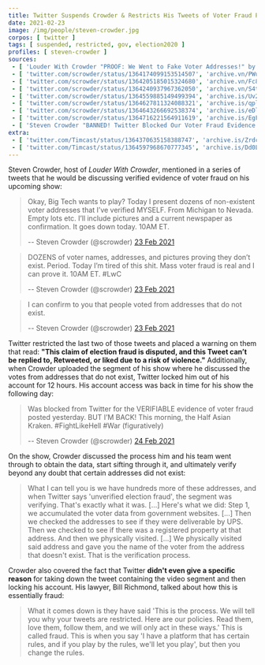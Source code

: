 ```yaml
---
title: Twitter Suspends Crowder & Restricts His Tweets of Voter Fraud Proof
date: 2021-02-23
image: /img/people/steven-crowder.jpg
corpos: [ twitter ]
tags: [ suspended, restricted, gov, election2020 ]
profiles: [ steven-crowder ]
sources:
 - [ 'Louder With Crowder "PROOF: We Went to Fake Voter Addresses!" by Courtney Kirchoff (23 Feb 2021)', 'archive.is/yTHAC' ]
 - [ 'twitter.com/scrowder/status/1364174099153514507', 'archive.vn/PWuiC' ]
 - [ 'twitter.com/scrowder/status/1364205185015324680', 'archive.vn/Fc87k' ]
 - [ 'twitter.com/scrowder/status/1364240937967362050', 'archive.vn/S4tkH' ]
 - [ 'twitter.com/scrowder/status/1364559885149499394', 'archive.is/Uv25v' ]
 - [ 'twitter.com/scrowder/status/1364627811324088321', 'archive.is/qply1' ]
 - [ 'twitter.com/scrowder/status/1364643266692538374', 'archive.is/eDlm2' ]
 - [ 'twitter.com/scrowder/status/1364716221564911619', 'archive.is/EgFMo' ]
 - [ 'Steven Crowder "BANNED! Twitter Blocked Our Voter Fraud Evidence | Louder with Crowder" on BitChute (24 Feb 2021)', 'www.bitchute.com/video/UeWUi5yZEBY/' ]
extra:
 - [ 'twitter.com/Timcast/status/1364370635158388747', 'archive.is/Zrdc2' ]
 - [ 'twitter.com/Timcast/status/1364597968670777345', 'archive.is/Dd0LH' ]
---
```


Steven Crowder, host of _Louder With Crowder_, mentioned in a series of tweets
that he would be discussing verified evidence of voter fraud on his upcoming
show:

> Okay, Big Tech wants to play? Today I present dozens of non-existent voter
> addresses that I’ve verified MYSELF. From Michigan to Nevada. Empty lots etc.
> I’ll include pictures and a current newspaper as confirmation. It goes down
> today. 10AM ET.
>
> -- Steven Crowder (@scrowder) [23 Feb 2021](https://archive.vn/PWuiC)

> DOZENS of voter names, addresses, and pictures proving they don’t exist.
> Period. Today I’m tired of this shit. Mass voter fraud is real and I can
> prove it. 10AM ET. #LwC
>
> -- Steven Crowder (@scrowder) [23 Feb 2021](https://archive.vn/Fc87k)

> I can confirm to you that people voted from addresses that do not exist.
>
> -- Steven Crowder (@scrowder) [23 Feb 2021](https://archive.vn/S4tkH)

Twitter restricted the last two of those tweets and placed a warning on them
that read: **"This claim of election fraud is disputed, and this Tweet can’t be
replied to, Retweeted, or liked due to a risk of violence."** Additionally,
when Crowder uploaded the segment of his show where he discussed the votes from
addresses that do not exist, Twitter locked him out of his account for 12
hours. His account access was back in time for his show the following day:

> Was blocked from Twitter for the VERIFIABLE evidence of voter fraud posted
> yesterday. BUT I’M BACK! This morning, the Half Asian Kraken. #FightLikeHell
> #War (figuratively)
>
> -- Steven Crowder (@scrowder) [24 Feb 2021](https://archive.is/Uv25v)

On the show, Crowder discussed the process him and his team went through to
obtain the data, start sifting through it, and ultimately verify beyond any
doubt that certain addresses did not exist:

> What I can tell you is we have hundreds more of these addresses, and when
> Twitter says 'unverified election fraud', the segment was verifying. That's
> exactly what it was. [...] Here's what we did: Step 1, we accumulated the
> voter data from government websites. [...] Then we checked the addresses to
> see if they were deliverable by UPS. Then we checked to see if there was a
> registered property at that address. And then we physically visited. [...] We
> physically visited said address and gave you the name of the voter from the
> address that doesn't exist. That is the verification process.

Crowder also covered the fact that Twitter **didn't even give a specific
reason** for taking down the tweet containing the video segment and then
locking his account. His lawyer, Bill Richmond, talked about how this is
essentially fraud:

> What it comes down is they have said 'This is the process. We will tell you
> why your tweets are restricted. Here are our policies. Read them, love them,
> follow them, and we will only act in these ways.' This is called fraud. This
> is when you say 'I have a platform that has certain rules, and if you play by
> the rules, we'll let you play', but then you change the rules.
